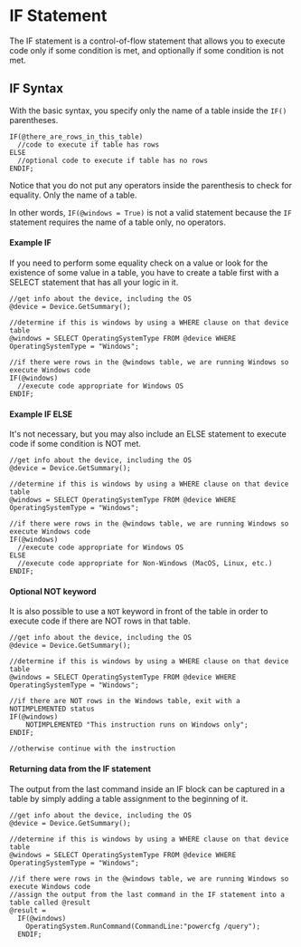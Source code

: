 # IF Statement
The IF statement is a control-of-flow statement that allows you to execute code only if some condition is met, and optionally if some condition is not met.

## IF Syntax
With the basic syntax, you specify only the name of a table inside the `IF()` parentheses.
```
IF(@there_are_rows_in_this_table)
  //code to execute if table has rows
ELSE
  //optional code to execute if table has no rows
ENDIF;
```
Notice that you do not put any operators inside the parenthesis to check for equality.  Only the name of a table.
 
In other words, `IF(@windows = True)` is not a valid statement because the `IF` statement requires the name of a table only, no operators.  

#### Example IF
If you need to perform some equality check on a value or look for the existence of some value in a table, you have to create a table first with a SELECT statement that has all your logic in it.
```
//get info about the device, including the OS
@device = Device.GetSummary();

//determine if this is windows by using a WHERE clause on that device table
@windows = SELECT OperatingSystemType FROM @device WHERE OperatingSystemType = "Windows";

//if there were rows in the @windows table, we are running Windows so execute Windows code
IF(@windows)
  //execute code appropriate for Windows OS
ENDIF;
```
 
#### Example IF ELSE
It's not necessary, but you may also include an ELSE statement to execute code if some condition is NOT met.
```
//get info about the device, including the OS
@device = Device.GetSummary();

//determine if this is windows by using a WHERE clause on that device table
@windows = SELECT OperatingSystemType FROM @device WHERE OperatingSystemType = "Windows";

//if there were rows in the @windows table, we are running Windows so execute Windows code
IF(@windows)
  //execute code appropriate for Windows OS
ELSE
  //execute code appropriate for Non-Windows (MacOS, Linux, etc.)
ENDIF;
```

#### Optional NOT keyword
It is also possible to use a `NOT` keyword in front of the table in order to execute code if there are NOT rows in that table.
```
//get info about the device, including the OS
@device = Device.GetSummary();

//determine if this is windows by using a WHERE clause on that device table
@windows = SELECT OperatingSystemType FROM @device WHERE OperatingSystemType = "Windows";

//if there are NOT rows in the Windows table, exit with a NOTIMPLEMENTED status
IF(@windows)
    NOTIMPLEMENTED "This instruction runs on Windows only";
ENDIF;

//otherwise continue with the instruction
```

#### Returning data from the IF statement
The output from the last command inside an IF block can be captured in a table by simply adding a table assignment to the beginning of it.

```
//get info about the device, including the OS
@device = Device.GetSummary();

//determine if this is windows by using a WHERE clause on that device table
@windows = SELECT OperatingSystemType FROM @device WHERE OperatingSystemType = "Windows";

//if there were rows in the @windows table, we are running Windows so execute Windows code
//assign the output from the last command in the IF statement into a table called @result
@result = 
  IF(@windows)
    OperatingSystem.RunCommand(CommandLine:"powercfg /query");
  ENDIF; 
```
